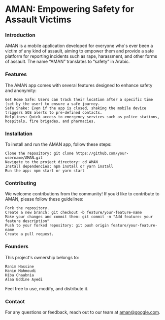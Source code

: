 # AMAN: Empowering Safety for Assault Victims
### Introduction

AMAN is a mobile application developed for everyone who's ever been a victim of any kind of assault, aiming to empower them and provide a safe platform for reporting incidents such as rape, harassment, and other forms of assault. The name “AMAN” translates to “safety” in Arabic.

### Features

The AMAN app comes with several features designed to enhance safety and anonymity:

    Get Home Safe: Users can track their location after a specific time (set by the user) to ensure a safe journey.
    Safe Shake: Even if the app is closed, shaking the mobile device triggers SOS alerts to pre-defined contacts.
    Helplines: Quick access to emergency services such as police stations, hospitals, fire brigades, and pharmacies.

### Installation

To install and run the AMAN app, follow these steps:

    Clone the repository: git clone https://github.com/your-username/AMAN.git
    Navigate to the project directory: cd AMAN
    Install dependencies: npm install or yarn install
    Run the app: npm start or yarn start

### Contributing

We welcome contributions from the community! If you’d like to contribute to AMAN, please follow these guidelines:

    Fork the repository.
    Create a new branch: git checkout -b feature/your-feature-name
    Make your changes and commit them: git commit -m "Add feature: your feature description"
    Push to your forked repository: git push origin feature/your-feature-name
    Create a pull request.

### Founders

This project's ownership belongs to:

    Ranim Hassine
    Hanin Mahmoudi
    Hiba Chaabnia
    Alaa Eddine Ayedi
    
Feel free to use, modify, and distribute it.

### Contact

For any questions or feedback, reach out to our team at aman@google.com.

